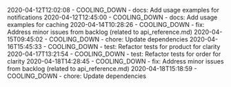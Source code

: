 2020-04-12T12:02:08 - COOLING_DOWN - docs: Add usage examples for notifications
2020-04-12T12:45:00 - COOLING_DOWN - docs: Add usage examples for caching
2020-04-14T10:28:26 - COOLING_DOWN - fix: Address minor issues from backlog (related to api_reference.md)
2020-04-15T09:45:02 - COOLING_DOWN - chore: Update dependencies
2020-04-16T15:45:33 - COOLING_DOWN - test: Refactor tests for product for clarity
2020-04-17T13:21:54 - COOLING_DOWN - test: Refactor tests for order for clarity
2020-04-18T14:28:45 - COOLING_DOWN - fix: Address minor issues from backlog (related to api_reference.md)
2020-04-18T15:18:59 - COOLING_DOWN - chore: Update dependencies
